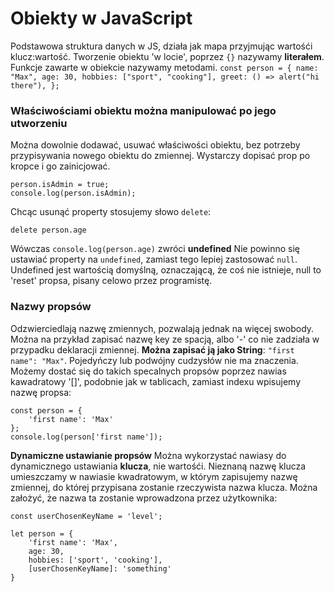 # Obiekty w JavaScript

Podstawowa struktura danych w JS, działa jak mapa przyjmując wartośći klucz:wartość. Tworzenie obiektu 'w locie', poprzez `{}` nazywamy **literałem**. Funkcje zawarte w obiekcie nazywamy metodami.
    ```
    const person = {
    name: "Max",
    age: 30,
    hobbies: ["sport", "cooking"],
    greet: () => alert("hi there"),
    };
    ```

### Właściwościami obiektu można manipulować po jego utworzeniu
Można dowolnie dodawać, usuwać właściwości obiektu, bez potrzeby przypisywania nowego obiektu do zmiennej. Wystarczy dopisać prop po kropce i go zainicjować. 
```
person.isAdmin = true;
console.log(person.isAdmin);
```

Chcąc usunąć property stosujemy słowo `delete`:
```
delete person.age
```
Wówczas `console.log(person.age)` zwróci **undefined**
Nie powinno się ustawiać property na `undefined`, zamiast tego lepiej zastosować `null`. Undefined jest wartością domyślną, oznaczającą, że coś nie istnieje, null to 'reset' propsa, pisany celowo przez programistę. 

### Nazwy propsów
Odzwierciedlają nazwę zmiennych, pozwalają jednak na więcej swobody. Można na przykład zapisać nazwę key ze spacją, albo '-' co nie zadziała w przypadku deklaracji zmiennej. **Można zapisać ją jako String**: `"first name": "Max"`. Pojedyńczy lub podwójny cudzysłów nie ma znaczenia. 
Możemy dostać się do takich specalnych propsów poprzez nawias kawadratowy '[]', podobnie jak w tablicach, zamiast indexu wpisujemy nazwę propsa:
```
const person = {
    'first name': 'Max'
};
console.log(person['first name']);
```

**Dynamiczne ustawianie propsów**
Można wykorzystać nawiasy do dynamicznego ustawiania **klucza**, nie wartośći. Nieznaną nazwę klucza umieszczamy w nawiasie kwadratowym, w którym zapisujemy nazwę zmiennej, do której przypisana zostanie rzeczywista nazwa klucza. Można założyć, że nazwa ta zostanie wprowadzona przez użytkownika: 

```
const userChosenKeyName = 'level';

let person = {
    'first name': 'Max',
    age: 30,
    hobbies: ['sport', 'cooking'],
    [userChosenKeyName]: 'something'
}
```